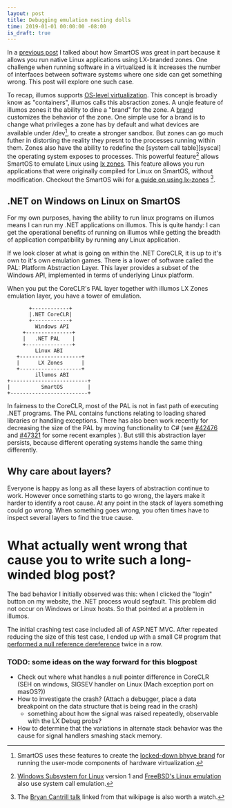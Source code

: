 ```yaml
---
layout: post
title: Debugging emulation nesting dolls
time: 2019-01-01 00:00:00 -08:00
is_draft: true 
---
```


In a [previous post][OldPost] I talked about how SmartOS was great in part because it allows you
run native Linux applications using LX-branded zones. One challenge when running software in a
virtualized is it increases the number of interfaces between software systems where one side can
get something wrong. This post will explore one such case.

To recap, illumos supports [OS-level virtualization][OsVirt]. This concept is broadly know as "containers", illumos calls
this absraction zones. A unqie feature of illumos zones it the ability to dine a "brand" for the zone.
A [brand][man_brands] customizes the behavior of the zone. One simple use for a brand is to change
what privileges a zone has by default and what devices are available under /dev[^1], to create a stronger sandbox.
But zones can go much futher in distorting the reality they presnt to the processes running within them. Zones
also have the ability to redefine the [system call table][syscal] the operating system exposes to
processes. This powerful feature[^2] allows SmartOS to emulate Linux using [lx zones][man_lx]. This
feature allows you run applications that were originally compiled for Linux on SmartOS, without
modification. Checkout the SmartOS wiki for [a guide on using lx-zones][lxguide] [^3].

## .NET on Windows on Linux on SmartOS

For my own purposes, having the ability to run linux programs on illumos means I can
run my .NET applications on illumos. This is quite handy: I can get the operational benefits of
running on illumos while getting the breadth of application compatibility by running any Linux application.

If we look closer at what is going on within the .NET CoreCLR, it is up to it's
own to it's own emulation games. There is a lower of software called the PAL:
Platform Abstraction Layer. This layer provides a subset of the Windows API,
implemented in terms of underlying Linux platform.

When you put the CoreCLR's PAL layer together with illumos LX Zones emulation
layer, you have a tower of emulation.

```
       +------------+
       |.NET CoreCLR|
       +------------+
         Windows API
     +---------------+
     |   .NET PAL    |
     +---------------+
         Linux ABI
   +--------------------+
   |      LX Zones      |
   +--------------------+
         illumos ABI
+-------------------------+
|          SmartOS        |
+-------------------------+
```

In fairness to the CoreCLR, most of the PAL is not in fast path of executing .NET
programs. The PAL contains functions relating to loading shared libraries or
handling exceptions. There has also been work recently for decreasing the size of
the PAL by moving functionality to C# (see
[#42476](https://github.com/dotnet/runtime/commit/220bf9714248cca8ef18cb4175ae83b1cf210a70)
and
[#47321](https://github.com/dotnet/runtime/commit/e8f09edc676d7415c77b06259e0fdbfbdaea9763)
for some recent examples
). But still this abstraction layer persists, because different operating systems
handle the same thing differently.

## Why care about layers?

Everyone is happy as long as all these layers of abstraction continue to work.
However once something starts to go wrong, the layers make it harder to identify
a root cause. At any point in the stack of layers something could go wrong. When
something goes wrong, you often times have to inspect several layers to find
the true cause.

<!--
TODO: the above point is somewhat tempered by the below statement that we could
quick rule out a program in the Linux-Windows PAL interface by just testing on
regular Linux. So there are some tools that can help like "run on Linux".
 -->

# What actually went wrong that cause you to write such a long-winded blog post?

The bad behavior I initially observed was this: when I clicked the "login" button
on my website, the .NET process would segfault. This problem did not occur on
Windows or Linux hosts. So that pointed at a problem in illumos.

The initial crashing test case included all of ASP.NET MVC. After repeated
reducing the size of this test case, I ended up with a small C# program that
[performed a null reference dereference](https://github.com/AustinWise/CrashRepro/blob/master/csharp/Program.cs)
twice in a row.

### TODO: some ideas on the way forward for this blogpost

* Check out where what handles a null pointer difference in CoreCLR (SEH on windows, SIGSEV handler on Linux (Mach exception port on masOS?))
* How to investigate the crash? (Attach a debugger, place a data breakpoint on the data structure that is being read in the crash)
  * something about how the signal was raised repeatedly, observable with the LX Debug probs?
* How to determine that the variations in alternate stack behavior was the cause for signal handlers smashing stack memory.

[^1]: SmartOS uses these features to create the [locked-down bhyve brand][bhyv_zone] for running the
      user-mode components of hardware virtualization.
[^2]: [Windows Subsystem for Linux][wsl] version 1 and [FreeBSD's Linux emulation][freebsd_linuxemu]
      also use system call emulation.
[^3]: The [Bryan Cantrill talk][LxTalk] linked from that wikipage is also worth a watch.

[OldPost]: /2018/06/05/container-native-home-server.html
[OsVirt]: https://en.wikipedia.org/wiki/OS-level_virtualization
[man_brands]: https://smartos.org/man/5/brands
[bhyv_zone]: https://github.com/joyent/illumos-joyent/tree/master/usr/src/lib/brand/bhyve/zone
[syscall]: https://en.wikipedia.org/wiki/System_call
[man_lx]: https://smartos.org/man/5/lx
[wsl]: https://en.wikipedia.org/wiki/Windows_Subsystem_for_Linux
[freebsd_linuxemu]: https://www.freebsd.org/doc/handbook/linuxemu.html
[lxguide]: https://wiki.smartos.org/lx-branded-zones/
[LxTalk]: https://www.youtube.com/watch?v=TrfD3pC0VSs
